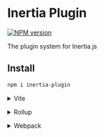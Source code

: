 # Inertia Plugin

[![NPM version](https://img.shields.io/npm/v/inertia-plugin?style=flat-square)](https://www.npmjs.com/package/inertia-plugin)

The plugin system for Inertia.js

## Install

```bash
npm i inertia-plugin
```

<details>
<summary>Vite</summary><br>

```ts
// vite.config.ts
import Starter from 'inertia-plugin/vite'

export default defineConfig({
  plugins: [
    Starter({ /* options */ }),
  ],
})
```

Example: [`playground/`](./playground/)

<br></details>

<details>
<summary>Rollup</summary><br>

```ts
// rollup.config.js
import Starter from 'inertia-plugin/rollup'

export default {
  plugins: [
    Starter({ /* options */ }),
  ],
}
```

<br></details>


<details>
<summary>Webpack</summary><br>

```ts
// webpack.config.js
module.exports = {
  /* ... */
  plugins: [
    require('inertia-plugin/webpack')({ /* options */ })
  ]
}
```

<br></details>
